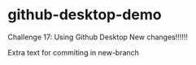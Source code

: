 # github-desktop-demo
Challenge 17: Using Github Desktop
New changes!!!!!!

Extra text for commiting in new-branch

